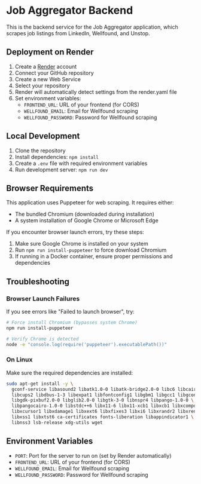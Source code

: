 # Job Aggregator Backend

This is the backend service for the Job Aggregator application, which scrapes job listings from LinkedIn, Wellfound, and Unstop.

## Deployment on Render

1. Create a [Render](https://render.com) account
2. Connect your GitHub repository
3. Create a new Web Service
4. Select your repository
5. Render will automatically detect settings from the render.yaml file
6. Set environment variables:
   - `FRONTEND_URL`: URL of your frontend (for CORS)
   - `WELLFOUND_EMAIL`: Email for Wellfound scraping
   - `WELLFOUND_PASSWORD`: Password for Wellfound scraping

## Local Development

1. Clone the repository
2. Install dependencies: `npm install`
3. Create a `.env` file with required environment variables
4. Run development server: `npm run dev`

## Browser Requirements

This application uses Puppeteer for web scraping. It requires either:

- The bundled Chromium (downloaded during installation)
- A system installation of Google Chrome or Microsoft Edge

If you encounter browser launch errors, try these steps:

1. Make sure Google Chrome is installed on your system
2. Run `npm run install-puppeteer` to force download Chromium
3. If running in a Docker container, ensure proper permissions and dependencies

## Troubleshooting

### Browser Launch Failures

If you see errors like "Failed to launch browser", try:

```bash
# Force install Chromium (bypasses system Chrome)
npm run install-puppeteer

# Verify Chrome is detected
node -e "console.log(require('puppeteer').executablePath())"
```

### On Linux

Make sure the required dependencies are installed:

```bash
sudo apt-get install -y \
  gconf-service libasound2 libatk1.0-0 libatk-bridge2.0-0 libc6 libcairo2 \
  libcups2 libdbus-1-3 libexpat1 libfontconfig1 libgbm1 libgcc1 libgconf-2-4 \
  libgdk-pixbuf2.0-0 libglib2.0-0 libgtk-3-0 libnspr4 libpango-1.0-0 \
  libpangocairo-1.0-0 libstdc++6 libx11-6 libx11-xcb1 libxcb1 libxcomposite1 \
  libxcursor1 libxdamage1 libxext6 libxfixes3 libxi6 libxrandr2 libxrender1 \
  libxss1 libxtst6 ca-certificates fonts-liberation libappindicator1 \
  libnss3 lsb-release xdg-utils wget
```

## Environment Variables

- `PORT`: Port for the server to run on (set by Render automatically)
- `FRONTEND_URL`: URL of your frontend (for CORS)
- `WELLFOUND_EMAIL`: Email for Wellfound scraping
- `WELLFOUND_PASSWORD`: Password for Wellfound scraping
